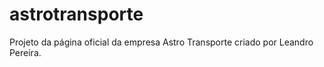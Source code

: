 # astrotransporte
Projeto da página oficial da empresa Astro Transporte criado por Leandro Pereira.
